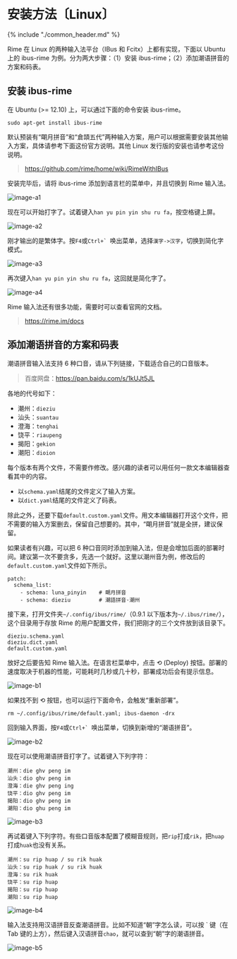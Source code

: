 # 安装方法〔Linux〕

{% include "./common_header.md" %}

Rime 在 Linux 的两种输入法平台（IBus 和 Fcitx）上都有实现，下面以 Ubuntu 上的 ibus-rime 为例。分为两大步骤：（1）安装 ibus-rime；（2）添加潮语拼音的方案和码表。

## 安装 ibus-rime

在 Ubuntu (>= 12.10) 上，可以通过下面的命令安装 ibus-rime。

```
sudo apt-get install ibus-rime
```

默认预装有“朙月拼音”和“倉頡五代”两种输入方案，用户可以根据需要安装其他输入方案，具体请参考下面这份官方说明。其他 Linux 发行版的安装也请参考这份说明。

> https://github.com/rime/home/wiki/RimeWithIBus

安装完毕后，请将 ibus-rime 添加到语言栏的菜单中，并且切换到 Rime 输入法。

![image-a1]

现在可以开始打字了。试着键入`han yu pin yin shu ru fa`，按空格键上屏。

![image-a2]

刚才输出的是繁体字。按`F4`或```Ctrl+` ```唤出菜单，选择`漢字->汉字`，切换到简化字模式。

![image-a3]

再次键入`han yu pin yin shu ru fa`，这回就是简化字了。

![image-a4]

Rime 输入法还有很多功能，需要时可以查看官网的文档。

> https://rime.im/docs

## 添加潮语拼音的方案和码表

潮语拼音输入法支持 6 种口音，请从下列链接，下载适合自己的口音版本。

> 百度网盘：https://pan.baidu.com/s/1kUJt5JL

各地的代号如下：

- 潮州：`dieziu`
- 汕头：`suantau`
- 澄海：`tenghai`
- 饶平：`riaupeng`
- 揭阳：`gekion`
- 潮阳：`dioion`

每个版本有两个文件，不需要作修改。感兴趣的读者可以用任何一款文本编辑器查看其中的内容。

- 以`schema.yaml`结尾的文件定义了输入方案。
- 以`dict.yaml`结尾的文件定义了码表。

除此之外，还要下载`default.custom.yaml`文件。用文本编辑器打开这个文件，把不需要的输入方案删去，保留自己想要的。其中，“朙月拼音”就是全拼，建议保留。

如果读者有兴趣，可以把 6 种口音同时添加到输入法，但是会增加后面的部署时间。建议第一次不要贪多，先选一个就好。这里以潮州音为例，修改后的`default.custom.yaml`文件如下所示。

```
patch:
  schema_list:
    - schema: luna_pinyin    # 朙月拼音
    - schema: dieziu         # 潮語拼音·潮州
```

接下来，打开文件夹`~/.config/ibus/rime/`（0.9.1 以下版本为`~/.ibus/rime/`），这个目录用于存放 Rime 的用户配置文件，我们把刚才的三个文件放到该目录下。

```
dieziu.schema.yaml
dieziu.dict.yaml
default.custom.yaml
```

放好之后要告知 Rime 输入法。在语言栏菜单中，点击 ⟲ (Deploy) 按钮。部署的速度取决于机器的性能，可能耗时几秒或几十秒，部署成功后会有提示信息。

![image-b1]

如果找不到 ⟲ 按钮，也可以运行下面命令，会触发“重新部署”。

```
rm ~/.config/ibus/rime/default.yaml; ibus-daemon -drx
```

回到输入界面，按`F4`或```Ctrl+` ```唤出菜单，切换到新增的“潮语拼音”。

![image-b2]

现在可以使用潮语拼音打字了。试着键入下列字符：

```
潮州：die ghv peng im
汕头：dio ghv peng im
澄海：die ghv peng ing
饶平：dio ghv peng im
揭阳：dio ghv peng im
潮阳：dio ghu peng im
```

![image-b3]

再试着键入下列字符。有些口音版本配置了模糊音规则，把`rip`打成`rik`，把`huap`打成`huak`也没有关系。

```
潮州：su rip huap / su rik huak
汕头：su rip huak / su rik huak
澄海：su rik huak
饶平：su rip huap
揭阳：su rip huap
潮阳：su rip huap
```

![image-b4]

输入法支持用汉语拼音反查潮语拼音。比如不知道“朝”字怎么读，可以按 \` 键（在 Tab 键的上方），然后键入汉语拼音`chao`，就可以查到“朝”字的潮语拼音。

![image-b5]

[image-a1]: http://ww1.sinaimg.cn/large/006mIeATgw1f3w2sk9mixj30dw0b4wer.jpg
[image-a2]: http://ww2.sinaimg.cn/large/006mIeATgw1f3w2skoehbj30dw0b474q.jpg
[image-a3]: http://ww2.sinaimg.cn/large/006mIeATgw1f3w2slew6nj30dw0b4mxl.jpg
[image-a4]: http://ww2.sinaimg.cn/large/006mIeATgw1f3w2sm4khpj30dw0b4dge.jpg

[image-b1]: http://ww4.sinaimg.cn/large/006mIeATgw1f3w2sn2efdj30dw0b40t0.jpg
[image-b2]: http://ww1.sinaimg.cn/large/006mIeATgw1f3w2snhiscj30dw0b40tb.jpg
[image-b3]: http://ww3.sinaimg.cn/large/006mIeATgw1f3w2snz5v4j30dw0b4js4.jpg
[image-b4]: http://ww1.sinaimg.cn/large/006mIeATgw1f3w2sokg8kj30dw0b4mxv.jpg
[image-b5]: http://ww3.sinaimg.cn/large/006mIeATgw1f3w2sp37a4j30dw0b4q3o.jpg

